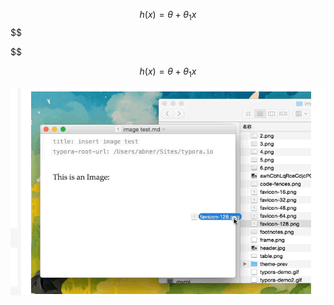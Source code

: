 $$h(x) = \theta  + {\theta _1}x$$
$$

$$

$$
h(x) = \theta  + {\theta _1}x
$$

![](2222.assets/111.png)
